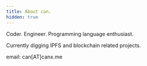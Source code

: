 ```yaml
---
title: About can.
hidden: true
---
```


Coder. Engineer. Programming language enthusiast.

Currently digging IPFS and blockchain related projects.

email: can[AT]canx.me
